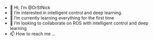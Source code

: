 - 👋 Hi, I’m @DrStNick
- 👀 I’m interested in intelligent control and deep learning.
- 🌱 I’m currently learning everything for the first time
- 💞️ I’m looking to collaborate on ROS with intelligent control and deep learning
- 📫 How to reach me ...

<!---
DrStNick/DrStNick is a ✨ special ✨ repository because its `README.md` (this file) appears on your GitHub profile.
You can click the Preview link to take a look at your changes.
--->
